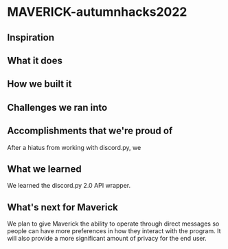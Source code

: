 # MAVERICK-autumnhacks2022
## Inspiration

## What it does

## How we built it

## Challenges we ran into

## Accomplishments that we're proud of
After a hiatus from working with discord.py, we
## What we learned
We learned the discord.py 2.0 API wrapper.
## What's next for Maverick 
We plan to give Maverick the ability to operate through direct messages so people can have more preferences in how they interact with the program. It will also provide a more significant amount of privacy for the end user.
